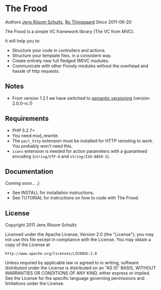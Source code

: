 The Frood
=========

*Authors* [Jens Riisom Schultz](mailto:ibber_of_crew42@hotmail.com), [Bo Thinggaard](akimsko@tnactas.dk)
*Since*   2011-06-20

The Frood is a simple VC framework library (The VC from MVC).

It will help you to:

  * Structure your code in controllers and actions.
  * Structure your template files, in a consistent way.
  * Create entirely new full fledged (M)VC modules.
  * Communicate with other Froody modules without the overhead and hassle of http requests.


Notes
-----

  * From version 1.2.1 we have switched to [semantic versioning](http://semver.org/) (version 2.0.0-rc.1)


Requirements
------------

  * PHP 5.2.7+
  * You need mod_rewrite.
  * The `pecl_http` extension must be installed for HTTP remoting to work. You probably won't need this.
  * `iconv` extension is needed for action parameters with a guaranteed encoding (`string/UTF-8` and `string/ISO-8859-1`).


Documentation
-------------

Coming soon... ;)

  * See INSTALL for installation instructions.
  * See TUTORIAL for instructions on how to code with The Frood.


License
-------

Copyright 2011 Jens Riisom Schultz

Licensed under the Apache License, Version 2.0 (the "License");
you may not use this file except in compliance with the License.
You may obtain a copy of the License at

    http://www.apache.org/licenses/LICENSE-2.0

Unless required by applicable law or agreed to in writing, software
distributed under the License is distributed on an "AS IS" BASIS,
WITHOUT WARRANTIES OR CONDITIONS OF ANY KIND, either express or implied.
See the License for the specific language governing permissions and
limitations under the License.
